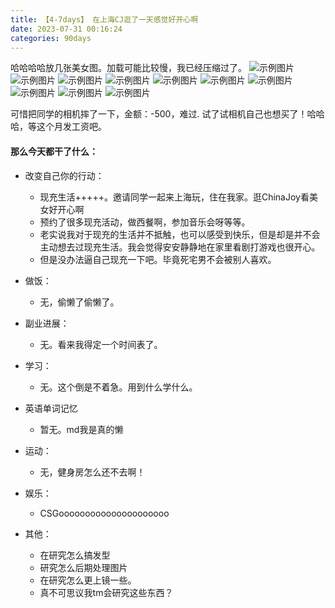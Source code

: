 ```yaml
---
title: 【4-7days】 在上海CJ逛了一天感觉好开心啊
date: 2023-07-31 00:16:24
categories: 90days
---
```

哈哈哈哈放几张美女图。加载可能比较慢，我已经压缩过了。
![示例图片](/images/90days/4_7days/1.jpg)
![示例图片](/images/90days/4_7days/2.jpg)
![示例图片](/images/90days/4_7days/3.jpg)
![示例图片](/images/90days/4_7days/4.jpg)
![示例图片](/images/90days/4_7days/5.jpg)
![示例图片](/images/90days/4_7days/6.jpg)
![示例图片](/images/90days/4_7days/7.jpg)
![示例图片](/images/90days/4_7days/8.jpg)
![示例图片](/images/90days/4_7days/9.jpg)
![示例图片](/images/90days/4_7days/10.jpg)

可惜把同学的相机摔了一下，金额：-500，难过.
试了试相机自己也想买了！哈哈哈，等这个月发工资吧。

#### 那么今天都干了什么：
* 改变自己你的行动：
   - 现充生活+++++。邀请同学一起来上海玩，住在我家。逛ChinaJoy看美女好开心啊
   - 预约了很多现充活动，做西餐啊，参加音乐会呀等等。
   - 老实说我对于现充的生活并不抵触，也可以感受到快乐，但是却是并不会主动想去过现充生活。我会觉得安安静静地在家里看剧打游戏也很开心。
   - 但是没办法逼自己现充一下吧。毕竟死宅男不会被别人喜欢。

* 做饭：
   - 无，偷懒了偷懒了。

* 副业进展：
    - 无。看来我得定一个时间表了。

* 学习： 
    - 无。这个倒是不着急。用到什么学什么。

* 英语单词记忆
    - 暂无。md我是真的懒

* 运动：
    - 无，健身房怎么还不去啊！

* 娱乐：
    - CSGooooooooooooooooooooo

* 其他：
    - 在研究怎么搞发型
    - 研究怎么后期处理图片
    - 在研究怎么更上镜一些。
    - 真不可思议我tm会研究这些东西？




